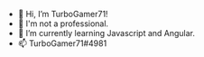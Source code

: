 - 👋 Hi, I’m TurboGamer71! 
- 👀 I'm not a professional. 
- 🌱 I’m currently learning Javascript and Angular. 
- 📫 TurboGamer71#4981 

<!---
TurboGamer71/TurboGamer71 is a ✨ special ✨ repository because its `README.md` (this file) appears on your GitHub profile.
You can click the Preview link to take a look at your changes.
--->
